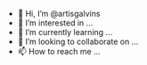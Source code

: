 - 👋 Hi, I’m @artisgalvins
- 👀 I’m interested in ...
- 🌱 I’m currently learning ...
- 💞️ I’m looking to collaborate on ...
- 📫 How to reach me ...

<!---
artisgalvins/artisgalvins is a ✨ special ✨ repository because its `README.md` (this file) appears on your GitHub profile.
You can click the Preview link to take a look at your changes.
--->
